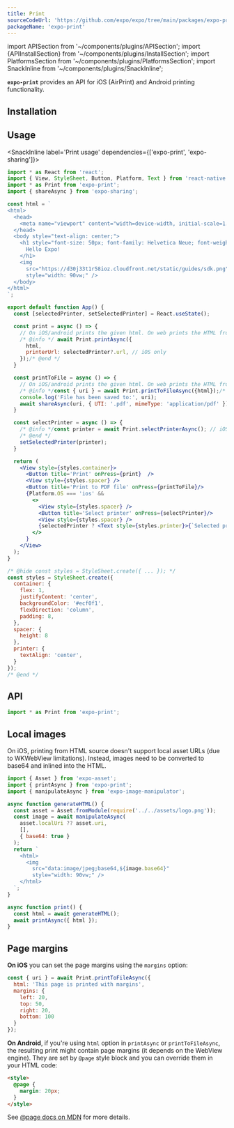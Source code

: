 ```yaml
---
title: Print
sourceCodeUrl: 'https://github.com/expo/expo/tree/main/packages/expo-print'
packageName: 'expo-print'
---
```


import APISection from '~/components/plugins/APISection';
import {APIInstallSection} from '~/components/plugins/InstallSection';
import PlatformsSection from '~/components/plugins/PlatformsSection';
import SnackInline from '~/components/plugins/SnackInline';

**`expo-print`** provides an API for iOS (AirPrint) and Android printing functionality.

<PlatformsSection android emulator ios simulator web />

## Installation

<APIInstallSection />

## Usage

<SnackInline label='Print usage' dependencies={['expo-print', 'expo-sharing']}>

```jsx
import * as React from 'react';
import { View, StyleSheet, Button, Platform, Text } from 'react-native';
import * as Print from 'expo-print';
import { shareAsync } from 'expo-sharing';

const html = `
<html>
  <head>
    <meta name="viewport" content="width=device-width, initial-scale=1.0, maximum-scale=1.0, minimum-scale=1.0, user-scalable=no" />
  </head>
  <body style="text-align: center;">
    <h1 style="font-size: 50px; font-family: Helvetica Neue; font-weight: normal;">
      Hello Expo!
    </h1>
    <img
      src="https://d30j33t1r58ioz.cloudfront.net/static/guides/sdk.png"
      style="width: 90vw;" />
  </body>
</html>
`;

export default function App() {
  const [selectedPrinter, setSelectedPrinter] = React.useState();

  const print = async () => {
    // On iOS/android prints the given html. On web prints the HTML from the current page.
    /* @info */ await Print.printAsync({
      html,
      printerUrl: selectedPrinter?.url, // iOS only
    });/* @end */
  }

  const printToFile = async () => {
    // On iOS/android prints the given html. On web prints the HTML from the current page.
    /* @info */const { uri } = await Print.printToFileAsync({html});/* @end */
    console.log('File has been saved to:', uri);
    await shareAsync(uri, { UTI: '.pdf', mimeType: 'application/pdf' });
  }

  const selectPrinter = async () => {
    /* @info */const printer = await Print.selectPrinterAsync(); // iOS only
    /* @end */
    setSelectedPrinter(printer);
  }

  return (
    <View style={styles.container}>
      <Button title='Print' onPress={print}  />
      <View style={styles.spacer} />
      <Button title='Print to PDF file' onPress={printToFile}/>
      {Platform.OS === 'ios' &&
        <>
          <View style={styles.spacer} />
          <Button title='Select printer' onPress={selectPrinter}/>
          <View style={styles.spacer} />
          {selectedPrinter ? <Text style={styles.printer}>{`Selected printer: ${selectedPrinter.name}`}</Text> : undefined}
        </>
      }
    </View>
  );
}

/* @hide const styles = StyleSheet.create({ ... }); */
const styles = StyleSheet.create({
  container: {
    flex: 1,
    justifyContent: 'center',
    backgroundColor: '#ecf0f1',
    flexDirection: 'column',
    padding: 8,
  },
  spacer: {
    height: 8
  },
  printer: {
    textAlign: 'center',
  }
});
/* @end */
```

</SnackInline>

## API

```js
import * as Print from 'expo-print';
```

<APISection packageName="expo-print" apiName="Print" />

## Local images

On iOS, printing from HTML source doesn't support local asset URLs (due to WKWebView limitations). Instead, images need to be converted to base64 and inlined into the HTML.

```js
import { Asset } from 'expo-asset';
import { printAsync } from 'expo-print';
import { manipulateAsync } from 'expo-image-manipulator';

async function generateHTML() {
  const asset = Asset.fromModule(require('../../assets/logo.png'));
  const image = await manipulateAsync(
    asset.localUri ?? asset.uri,
    [],
    { base64: true }
  );
  return `
    <html>
      <img
        src="data:image/jpeg;base64,${image.base64}"
        style="width: 90vw;" />
    </html>
  `;
}

async function print() {
  const html = await generateHTML();
  await printAsync({ html });
}
```

## Page margins

**On iOS** you can set the page margins using the `margins` option:

```js
const { uri } = await Print.printToFileAsync({
  html: 'This page is printed with margins',
  margins: {
    left: 20,
    top: 50,
    right: 20,
    bottom: 100
  }
});
```

**On Android**, if you're using `html` option in `printAsync` or `printToFileAsync`, the resulting print might contain page margins (it depends on the WebView engine).
They are set by `@page` style block and you can override them in your HTML code:

```html
<style>
  @page {
    margin: 20px;
  }
</style>
```

See [@page docs on MDN](https://developer.mozilla.org/en-US/docs/Web/CSS/@page) for more details.
